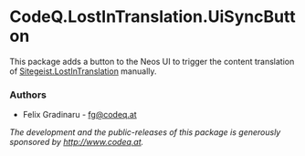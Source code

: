 # CodeQ.LostInTranslation.UiSyncButton

This package adds a button to the Neos UI to trigger the content translation of
[Sitegeist.LostInTranslation](https://github.com/sitegeist/Sitegeist.LostInTranslation) manually.

### Authors

* Felix Gradinaru - [fg@codeq.at](mailto:fg@codeq.at)

*The development and the public-releases of this package is generously sponsored
by http://www.codeq.at.*
